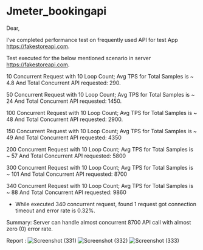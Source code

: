 # Jmeter_bookingapi
Dear,

I’ve completed performance test on frequently used API for test App https://fakestoreapi.com.

Test executed for the below mentioned scenario in server https://fakestoreapi.com.

10 Concurrent Request with 10 Loop Count; Avg TPS for Total Samples is ~ 4.8 And Total Concurrent API requested: 290.

50 Concurrent Request with 10 Loop Count; Avg TPS for Total Samples is ~ 24 And Total Concurrent API requested: 1450.

100 Concurrent Request with 10 Loop Count; Avg TPS for Total Samples is ~ 48 And Total Concurrent API requested: 2900.

150 Concurrent Request with 10 Loop Count; Avg TPS for Total Samples is ~ 49 And Total Concurrent API requested: 4350

200 Concurrent Request with 10 Loop Count; Avg TPS for Total Samples is ~ 57 And Total Concurrent API requested: 5800

300 Concurrent Request with 10 Loop Count; Avg TPS for Total Samples is ~ 101 And Total Concurrent API requested: 8700

340 Concurrent Request with 10 Loop Count; Avg TPS for Total Samples is ~ 88 And Total Concurrent API requested: 9860

- While executed 340 concurrent request, found 1 request got connection timeout and error rate is 0.32%.

Summary: Server can handle almost concurrent 8700  API call with almost zero (0) error rate.

Report :
![Screenshot (331)](https://github.com/Swarna2509/Jmeter_bookingapi/assets/72212832/bf8942db-9b9c-425f-b272-41635c861bd2)
![Screenshot (332)](https://github.com/Swarna2509/Jmeter_bookingapi/assets/72212832/a4050c9e-c713-468d-9701-0aeb5ed4eb8c)
![Screenshot (333)](https://github.com/Swarna2509/Jmeter_bookingapi/assets/72212832/e003f812-0780-46b7-a457-8a1e1f861304)


